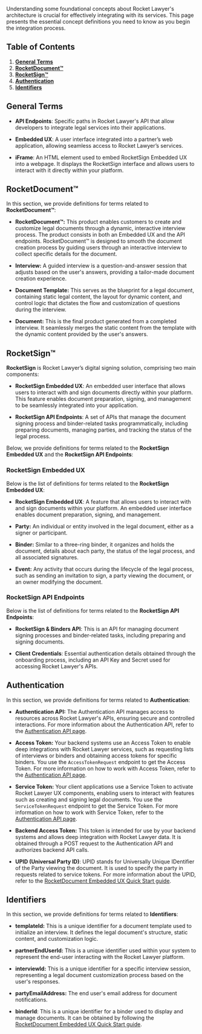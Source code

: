 Understanding some foundational concepts about Rocket Lawyer's architecture is crucial for effectively integrating with its services. This page presents the essential concept definitions you need to know as you begin the integration process.

## Table of Contents

1. [**General Terms**](#general-terms)   
2. [**RocketDocument™**](#rocketdocument)   
3. [**RocketSign™**](#rocketsign)   
4. [**Authentication**](#authentication)  
5. [**Identifiers**](#identifiers)

## General Terms

- **API Endpoints**: Specific paths in Rocket Lawyer's API that allow developers to integrate legal services into their applications.

- **Embedded UX**: A user interface integrated into a partner’s web application, allowing seamless access to Rocket Lawyer’s services.

- **iFrame**: An HTML element used to embed RocketSign Embedded UX into a webpage. It displays the RocketSign interface and allows users to interact with it directly within your platform.

## RocketDocument™

In this section, we provide definitions for terms related to **RocketDocument™**:

- **RocketDocument™:** This product enables customers to create and customize legal documents through a dynamic, interactive interview process. The product consists in both an Embedded UX and the API endpoints. RocketDocument™ is designed to smooth the document creation process by guiding users through an interactive interview to collect specific details for the document.

- **Interview:** A guided interview is a question-and-answer session that adjusts based on the user's answers, providing a tailor-made document creation experience.

- **Document Template:** This serves as the blueprint for a legal document, containing static legal content, the layout for dynamic content, and control logic that dictates the flow and customization of questions during the interview.

- **Document:** This is the final product generated from a completed interview. It seamlessly merges the static content from the template with the dynamic content provided by the user's answers.

## RocketSign™

**RocketSign** is Rocket Lawyer’s digital signing solution, comprising two main components:

- **RocketSign Embedded UX**: An embedded user interface that allows users to interact with and sign documents directly within your platform. This feature enables document preparation, signing, and management to be seamlessly integrated into your application.

- **RocketSign API Endpoints**: A set of APIs that manage the document signing process and binder-related tasks programmatically, including preparing documents, managing parties, and tracking the status of the legal process.

Below, we provide definitions for terms related to the **RocketSign Embedded UX** and the **RocketSign API Endpoints**:

### RocketSign Embedded UX

Below is the list of definitions for terms related to the  **RocketSign Embedded UX**:

- **RocketSign Embedded UX**: A feature that allows users to interact with and sign documents within your platform. An embedded user interface enables document preparation, signing, and management.

- **Party:** An individual or entity involved in the legal document, either as a signer or participant.

- **Binder:** Similar to a three-ring binder, it organizes and holds the document, details about each party, the status of the legal process, and all associated signatures.

- **Event:** Any activity that occurs during the lifecycle of the legal process, such as sending an invitation to sign, a party viewing the document, or an owner modifying the document.

### RocketSign API Endpoints

Below is the list of definitions for terms related to the  **RocketSign API Endpoints**:

- **RocketSign & Binders API**: This is an API for managing document signing processes and binder-related tasks, including preparing and signing documents.

- **Client Credentials**: Essential authentication details obtained through the onboarding process, including an API Key and Secret used for accessing Rocket Lawyer's APIs.

## Authentication

In this section, we provide definitions for terms related to **Authentication**:

- **Authentication API:** The Authentication API manages access to resources across Rocket Lawyer's APIs, ensuring secure and controlled interactions. For more information about the Authentication API, refer to the [Authentication API page](https://developer.rocketlawyer.com/docs/partner-auth-service-product-sandbox/1/overview).

- **Access Token:** Your backend systems use an Access Token to enable deep integrations with Rocket Lawyer services, such as requesting lists of interviews or binders and obtaining access tokens for specific binders. You use the `AccessTokenRequest` endpoint to get the Access Token. For more information on how to work with Access Token, refer to the [Authentication API page](https://developer.rocketlawyer.com/docs/partner-auth-service-product-sandbox/1/overview).

- **Service Token:** Your client applications use a Service Token to activate Rocket Lawyer UX components, enabling users to interact with features such as creating and signing legal documents. You use the `ServiceTokenRequest` endpoint to get the Service Token. For more information on how to work with Service Token, refer to the [Authentication API page](https://developer.rocketlawyer.com/docs/partner-auth-service-product-sandbox/1/overview).

- **Backend Access Token:** This token is intended for use by your backend systems and allows deep integration with Rocket Lawyer data. It is obtained through a POST request to the Authentication API and authorizes backend API calls.

- **UPID (Universal Party ID)**: UPID stands for Universally Unique IDentifier of the Party viewing the document. It is used to specify the party in requests related to service tokens. For more information about the UPID, refer to the [RocketDocument Embedded UX Quick Start guide](https://developer.rocketlawyer.com/rocketsign-embedded-ux).

## **Identifiers**

In this section, we provide definitions for terms related to **Identifiers**:

- **templateId:** This is a unique identifier for a document template used to initialize an interview. It defines the legal document's structure, static content, and customization logic.

- **partnerEndUserId:** This is a unique identifier used within your system to represent the end-user interacting with the Rocket Lawyer platform.

- **interviewId:** This is a unique identifier for a specific interview session, representing a legal document customization process based on the user's responses.

- **partyEmailAddress:** The end user's email address for document notifications.

- **binderId**: This is a unique identifier for a binder used to display and manage documents. It can be obtained by following the [RocketDocument Embedded UX Quick Start guide](https://developer.rocketlawyer.com/rocketdocument-embedded-ux).
